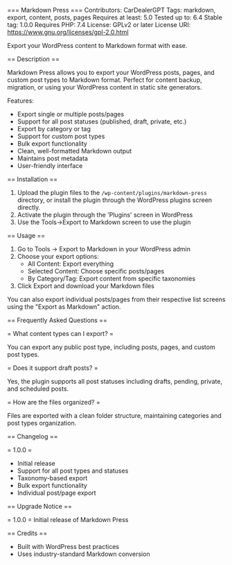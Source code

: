 === Markdown Press ===
Contributors: CarDealerGPT
Tags: markdown, export, content, posts, pages
Requires at least: 5.0
Tested up to: 6.4
Stable tag: 1.0.0
Requires PHP: 7.4
License: GPLv2 or later
License URI: https://www.gnu.org/licenses/gpl-2.0.html

Export your WordPress content to Markdown format with ease.

== Description ==

Markdown Press allows you to export your WordPress posts, pages, and custom post types to Markdown format. Perfect for content backup, migration, or using your WordPress content in static site generators.

Features:

* Export single or multiple posts/pages
* Support for all post statuses (published, draft, private, etc.)
* Export by category or tag
* Support for custom post types
* Bulk export functionality
* Clean, well-formatted Markdown output
* Maintains post metadata
* User-friendly interface

== Installation ==

1. Upload the plugin files to the `/wp-content/plugins/markdown-press` directory, or install the plugin through the WordPress plugins screen directly.
2. Activate the plugin through the 'Plugins' screen in WordPress
3. Use the Tools->Export to Markdown screen to use the plugin

== Usage ==

1. Go to Tools -> Export to Markdown in your WordPress admin
2. Choose your export options:
   * All Content: Export everything
   * Selected Content: Choose specific posts/pages
   * By Category/Tag: Export content from specific taxonomies
3. Click Export and download your Markdown files

You can also export individual posts/pages from their respective list screens using the "Export as Markdown" action.

== Frequently Asked Questions ==

= What content types can I export? =

You can export any public post type, including posts, pages, and custom post types.

= Does it support draft posts? =

Yes, the plugin supports all post statuses including drafts, pending, private, and scheduled posts.

= How are the files organized? =

Files are exported with a clean folder structure, maintaining categories and post types organization.

== Changelog ==

= 1.0.0 =
* Initial release
* Support for all post types and statuses
* Taxonomy-based export
* Bulk export functionality
* Individual post/page export

== Upgrade Notice ==

= 1.0.0 =
Initial release of Markdown Press

== Credits ==

* Built with WordPress best practices
* Uses industry-standard Markdown conversion
